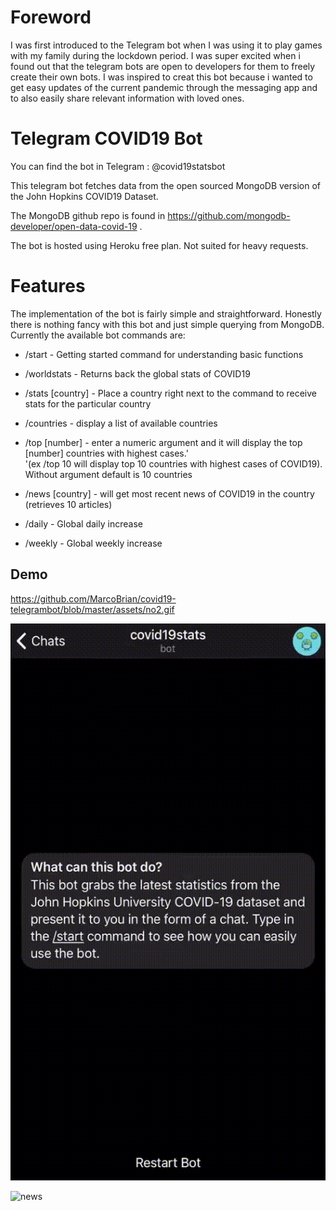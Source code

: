 # Foreword
I was first introduced to the Telegram bot when I was using it to play games with my family during the lockdown period.
I was super excited when i found out that the telegram bots are open to developers 
for them to freely create their own bots. I was inspired
 to creat this bot because i wanted to get easy updates of the current
pandemic through the messaging app and to also easily 
share relevant information with loved ones. 

# Telegram COVID19 Bot
You can find the bot in Telegram : @covid19statsbot

This telegram bot fetches data from the open sourced MongoDB version of the John Hopkins COVID19 Dataset. 

The MongoDB github repo is found in https://github.com/mongodb-developer/open-data-covid-19 .

The bot is hosted using Heroku free plan. Not suited for heavy requests. 

# Features 

The implementation of the bot is fairly simple and straightforward. Honestly there is nothing fancy with this bot and just simple querying from MongoDB. 
Currently the available bot commands are: 

- /start - Getting started command for understanding basic functions

- /worldstats - Returns back the global stats of COVID19

- /stats [country] - Place a country right next to the command to receive stats for the particular country

- /countries - display a list of available countries

- /top [number] - enter a numeric argument and it will display the top [number] countries with highest cases.' \
           '(ex /top 10 will display top 10 countries with highest cases of COVID19). Without argument default is 10 countries

- /news [country] - will get most recent news of COVID19 in the country (retrieves 10 articles)

- /daily - Global daily increase

- /weekly - Global weekly increase 

## Demo 

https://github.com/MarcoBrian/covid19-telegrambot/blob/master/assets/no2.gif

![Start](https://github.com/MarcoBrian/covid19-telegrambot/blob/master/assets/no2.gif)

![news](https://github.com/MarcoBrian/covid19-telegrambot/blob/master/assets/start.gif)